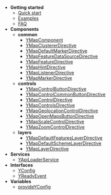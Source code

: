 - **Getting started**
  - [Quick start](v3/)
  - [Examples](v3/examples)
  - [FAQ](v3/faq)
- **Components**
  - **common**
    - [YMapComponent](v3/components/YMapComponent)
    - [YMapClustererDirective](v3/components/YMapClustererDirective)
    - [YMapDefaultMarkerDirective](v3/components/YMapDefaultMarkerDirective)
    - [YMapFeatureDataSourceDirective](v3/components/YMapFeatureDataSourceDirective)
    - [YMapFeatureDirective](v3/components/YMapFeatureDirective)
    - [YMapHintDirective](v3/components/YMapHintDirective)
    - [YMapListenerDirective](v3/components/YMapListenerDirective)
    - [YMapMarkerDirective](v3/components/YMapMarkerDirective)
  - **controls**
    - [YMapControlButtonDirective](v3/components/YMapControlButtonDirective)
    - [YMapControlCommonButtonDirective](v3/components/YMapControlCommonButtonDirective)
    - [YMapControlDirective](v3/components/YMapControlDirective)
    - [YMapControlsDirective](v3/components/YMapControlsDirective)
    - [YMapGeolocationControlDirective](v3/components/YMapGeolocationControlDirective)
    - [YMapOpenMapsButtonDirective](v3/components/YMapOpenMapsButtonDirective)
    - [YMapScaleControlDirective](v3/components/YMapScaleControlDirective)
    - [YMapZoomControlDirective](v3/components/YMapZoomControlDirective)
  - **layers**
    - [YMapDefaultFeaturesLayerDirective](v3/components/YMapDefaultFeaturesLayerDirective)
    - [YMapDefaultSchemeLayerDirective](v3/components/YMapDefaultSchemeLayerDirective)
    - [YMapLayerDirective](v3/components/YMapLayerDirective)
- **Services**
  - [YApiLoaderService](v3/services/YApiLoaderService)
- **Interfaces**
  - [YConfig](v3/interfaces/YConfig)
  - [YReadyEvent](v3/interfaces/YReadyEvent)
- **Variables**
  - [provideYConfig](v3/variables/provideYConfig)